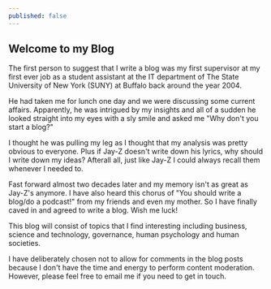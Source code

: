 ```yaml
---
published: false
---
```

## Welcome to my Blog

The first person to suggest that I write a blog was my first supervisor at my first ever job as a student assistant at the IT department of The State University of New York (SUNY) at Buffalo back around the year 2004. 

He had taken me for lunch one day and we were discussing some current affairs. Apparently, he was intrigued by my insights and all of a sudden he looked straight into my eyes with a sly smile and asked me "Why don't you start a blog?" 

I thought he was pulling my leg as I thought that my analysis was pretty obvious to everyone. Plus if Jay-Z doesn't write down his lyrics, why should I write down my ideas? Afterall all, just like Jay-Z I could always recall them whenever I needed to.

Fast forward almost two decades later and my memory isn't as great as Jay-Z's anymore. I have also heard this chorus of "You should write a blog/do a podcast!" from my friends and even my mother. So I have finally caved in and agreed to write a blog. Wish me luck!

This blog will consist of topics that I find interesting including business, science and technology, governance, human psychology and human societies.

I have deliberately chosen not to allow for comments in the blog posts because I don't have the time and energy to perform content moderation. However, please feel free to email me if you need to get in touch.